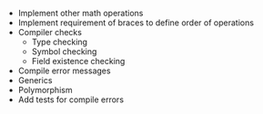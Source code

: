 - Implement other math operations
- Implement requirement of braces to define order of operations
- Compiler checks
	- Type checking
	- Symbol checking
	- Field existence checking
- Compile error messages
- Generics
- Polymorphism
- Add tests for compile errors
